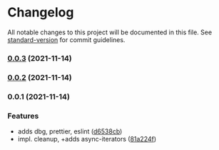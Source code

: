 # Changelog

All notable changes to this project will be documented in this file. See [standard-version](https://github.com/conventional-changelog/standard-version) for commit guidelines.

### [0.0.3](https://github.com/Figedi/node-wal2json/compare/v0.0.2...v0.0.3) (2021-11-14)

### [0.0.2](https://github.com/Figedi/node-wal2json/compare/v0.0.1...v0.0.2) (2021-11-14)

### 0.0.1 (2021-11-14)


### Features

* adds dbg, prettier, eslint ([d6538cb](https://github.com/Figedi/node-wal2json/commit/d6538cb1354daf04bb25742d3fa26bc01acb5719))
* impl. cleanup, +adds async-iterators ([81a224f](https://github.com/Figedi/node-wal2json/commit/81a224f04484ff00b3ee9828ab0b8cf161720233))
